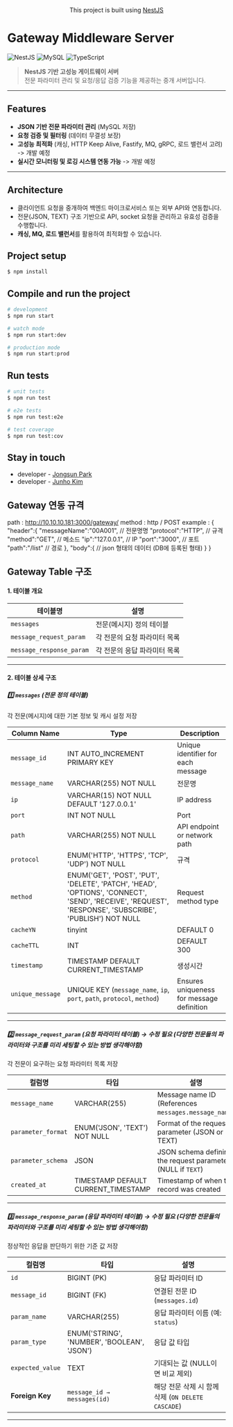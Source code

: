   <p align="center">This project is built using <a href="https://nestjs.com/" target="_blank">NestJS</a> <p align="center">


#  Gateway Middleware Server

![NestJS](https://img.shields.io/badge/NestJS-8E2DE2?style=for-the-badge&logo=nestjs&logoColor=white)
![MySQL](https://img.shields.io/badge/MySQL-4479A1?style=for-the-badge&logo=mysql&logoColor=white)
![TypeScript](https://img.shields.io/badge/TypeScript-007ACC?style=for-the-badge&logo=typescript&logoColor=white)

> **NestJS 기반 고성능 게이트웨이 서버**  
> 전문 파라미터 관리 및 요청/응답 검증 기능을 제공하는 중개 서버입니다.

---

##  Features
-  **JSON 기반 전문 파라미터 관리** (MySQL 저장)
-  **요청 검증 및 필터링** (데이터 무결성 보장)
-  **고성능 최적화** (캐싱, HTTP Keep Alive, Fastify, MQ, gRPC, 로드 밸런서 고려) -> 개발 예정
-  **실시간 모니터링 및 로깅 시스템 연동 가능**          -> 개발 예정

---

##  Architecture
- 클라이언트 요청을 중개하여 백엔드 마이크로서비스 또는 외부 API와 연동합니다.
- 전문(JSON, TEXT) 구조 기반으로 API, socket 요청을 관리하고 유효성 검증을 수행합니다.
- **캐싱, MQ, 로드 밸런서**를 활용하여 최적화할 수 있습니다.


## Project setup

```bash
$ npm install
```

## Compile and run the project

```bash
# development
$ npm run start

# watch mode
$ npm run start:dev

# production mode
$ npm run start:prod
```

## Run tests

```bash
# unit tests
$ npm run test

# e2e tests
$ npm run test:e2e

# test coverage
$ npm run test:cov
```
## Stay in touch

- developer - [Jongsun Park](ahrl1994@gmail.com)
- developer - [Junho Kim](libtv@naver.com)

## Gateway 연동 규격
path : http://10.10.10.181:3000/gateway/
method : http / POST
example : 
{
    "header":{
        "messageName":"00A001",   // 전문명명
        "protocol":"HTTP",        // 규격
        "method":"GET",           // 메소드
        "ip":"127.0.0.1",         // IP
        "port":"3000",            // 포트
        "path":"/list"            // 경로
    },
    "body":{
      // json 형태의 데이터 (DB에 등록된 형태)
    }
}


## Gateway Table 구조
#### 1. 테이블 개요

| 테이블명 | 설명 |
|-------------|---------|
| `messages` | 전문(메시지) 정의 테이블 |
| `message_request_param` | 각 전문의 요청 파라미터 목록 |
| `message_response_param` | 각 전문의 응답 파라미터 목록 |

---

#### 2. 테이블 상세 구조

##### 1️⃣ `messages` (전문 정의 테이블)
각 전문(메시지)에 대한 기본 정보 및 캐시 설정 저장

| Column Name  | Type | Description |
|-------------|------|-------------|
| `message_id` | INT AUTO_INCREMENT PRIMARY KEY | Unique identifier for each message |
| `message_name` | VARCHAR(255) NOT NULL | 전문명 |
| `ip` | VARCHAR(15) NOT NULL DEFAULT '127.0.0.1'| IP address |
| `port` | INT NOT NULL | Port |
| `path` | VARCHAR(255) NOT NULL | API endpoint or network path |
| `protocol` | ENUM('HTTP', 'HTTPS', 'TCP', 'UDP') NOT NULL | 규격 |
| `method` | ENUM('GET', 'POST', 'PUT', 'DELETE', 'PATCH', 'HEAD', 'OPTIONS', 'CONNECT', 'SEND', 'RECEIVE', 'REQUEST', 'RESPONSE', 'SUBSCRIBE', 'PUBLISH') NOT NULL | Request method type |
| `cacheYN` | tinyint | DEFAULT 0 |
| `cacheTTL` | INT | DEFAULT 300 |
| `timestamp` | TIMESTAMP DEFAULT CURRENT_TIMESTAMP | 생성시간 |
| `unique_message` | UNIQUE KEY (`message_name`, `ip`, `port`, `path`, `protocol`, `method`) | Ensures uniqueness for message definition |


---

##### 2️⃣ `message_request_param` (요청 파라미터 테이블) -> 수정 필요 (다양한 전문들의 파라미터와 구조를 미리 세팅할 수 있는 방법 생각해야함)
각 전문이 요구하는 요청 파라미터 목록 저장

| 컬럼명 | 타입 | 설명 |
|------------------|-------------------------------------------|-------------|
| `message_name`   | VARCHAR(255)                              | Message name ID (References `messages.message_name`) |
| `parameter_format` | ENUM('JSON', 'TEXT') NOT NULL           | Format of the request parameter (JSON or TEXT) |
| `parameter_schema` | JSON                                     | JSON schema defining the request parameters (NULL if `TEXT`) |
| `created_at`      | TIMESTAMP DEFAULT CURRENT_TIMESTAMP      | Timestamp of when the record was created |


---

##### 3️⃣ `message_response_param` (응답 파라미터 테이블) -> 수정 필요 (다양한 전문들의 파라미터와 구조를 미리 세팅할 수 있는 방법 생각해야함)
정상적인 응답을 판단하기 위한 기준 값 저장

| 컬럼명 | 타입 | 설명 |
|--------|------|------|
| `id` | BIGINT (PK) | 응답 파라미터 ID |
| `message_id` | BIGINT (FK) | 연결된 전문 ID (`messages.id`) |
| `param_name` | VARCHAR(255) | 응답 파라미터 이름 (예: `status`) |
| `param_type` | ENUM('STRING', 'NUMBER', 'BOOLEAN', 'JSON') | 응답 값 타입 |
| `expected_value` | TEXT | 기대되는 값 (NULL이면 비교 제외) |
| **Foreign Key** | `message_id → messages(id)` | 해당 전문 삭제 시 함께 삭제 (`ON DELETE CASCADE`) |

---
